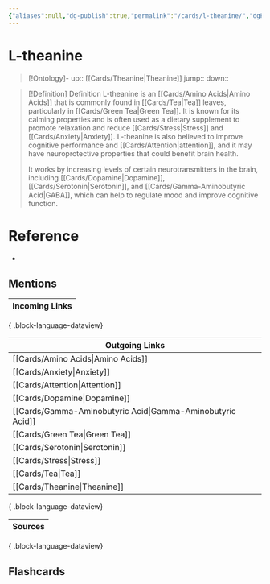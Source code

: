 ```yaml
---
{"aliases":null,"dg-publish":true,"permalink":"/cards/l-theanine/","dgPassFrontmatter":true}
---
```


# L-theanine

> [!Ontology]-
> up:: [[Cards/Theanine\|Theanine]]
> jump::
> down:: 

> [!Definition] Definition
> L-theanine is an [[Cards/Amino Acids\|Amino Acids]] that is commonly found in [[Cards/Tea\|Tea]] leaves, particularly in [[Cards/Green Tea\|Green Tea]]. It is known for its calming properties and is often used as a dietary supplement to promote relaxation and reduce [[Cards/Stress\|Stress]] and [[Cards/Anxiety\|Anxiety]]. L-theanine is also believed to improve cognitive performance and [[Cards/Attention\|attention]], and it may have neuroprotective properties that could benefit brain health. 
> 
> It works by increasing levels of certain neurotransmitters in the brain, including [[Cards/Dopamine\|Dopamine]], [[Cards/Serotonin\|Serotonin]], and [[Cards/Gamma-Aminobutyric Acid\|GABA]], which can help to regulate mood and improve cognitive function. 

# Reference
- 

## Mentions
| Incoming Links |
| -------------- |

{ .block-language-dataview}

| Outgoing Links                                                |
| ------------------------------------------------------------- |
| [[Cards/Amino Acids\|Amino Acids]]                         |
| [[Cards/Anxiety\|Anxiety]]                                 |
| [[Cards/Attention\|Attention]]                             |
| [[Cards/Dopamine\|Dopamine]]                               |
| [[Cards/Gamma-Aminobutyric Acid\|Gamma-Aminobutyric Acid]] |
| [[Cards/Green Tea\|Green Tea]]                             |
| [[Cards/Serotonin\|Serotonin]]                             |
| [[Cards/Stress\|Stress]]                                   |
| [[Cards/Tea\|Tea]]                                         |
| [[Cards/Theanine\|Theanine]]                               |

{ .block-language-dataview}

| Sources |
| ------- |

{ .block-language-dataview}

## Flashcards
